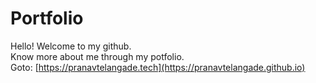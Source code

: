 # Portfolio
Hello! Welcome to my github.
<br>
Know more about me through my potfolio.
<br>
Goto: [https://pranavtelangade.tech](https://pranavtelangade.github.io)
